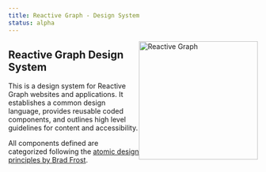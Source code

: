 ```yaml
---
title: Reactive Graph - Design System
status: alpha
---
```


<div>
  <img src="{{ path '/logo/full/reactive-graph-full-mexican-pink.svg' }}" style="height: 240px; float: right;" alt="Reactive Graph">
</div>

<article class="rg-article">
  <h1 class="rg-article-title">Reactive Graph Design System</h1>
  <p class="rg-article-intro">
    This is a design system for Reactive Graph websites and applications. It establishes a common design language,
    provides reusable coded components, and outlines high level guidelines for content and accessibility.
  </p>
  <p>
    All components defined are categorized following the
    <a href="http://atomicdesign.bradfrost.com/table-of-contents/">atomic design principles by Brad Frost</a>.
  </p>
</article>

